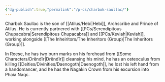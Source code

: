 ```yaml
---
{"dg-publish":true,"permalink":"/p-cs/charbok-saullac/"}
---
```


Charbok Saullac is the son of [[Atilus/Hebi\|Hebi]], Archscribe and Prince of Atilus. He is currently partnered with [[PCs/Serendipitous Chupacabra\|Serendipitous Chupacabra]] and [[PCs/Keviah\|Keviah]], working alongside [[The Inheiritors/The Inheritors (Group)\|The Inheritors (Group)]].

In Reese, he has two burn marks on his forehead from [[Some Characters/Drěndïr\|Drěndïr]] cleansing his mind, he has an osteoculus from killing [[Deities/Divinities/Daenogoth\|Daenogoth]], he lost his left hand from a handomancer, and he has the Nagakin Crown from his excursion into Phaia Naqc.